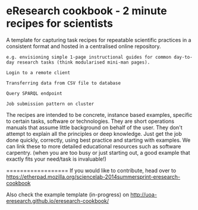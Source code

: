 eResearch cookbook - 2 minute recipes for scientists
==================

A template for capturing task recipes for repeatable scientific practices in a consistent format and hosted in a centralised online repository.

    e.g. envisioning simple 1-page instructional guides for common day-to-day research tasks (think modularised mini-man pages). 

    Login to a remote client

    Transferring data from CSV file to database

    Query SPARQL endpoint

    Job submission pattern on cluster

 The recipes are intended to be concrete, instance based examples, specific to certain tasks, software or technologies. They are short operations manuals that assume little background on behalf of the user. They don't attempt to explain all the principles or deep knowledge. Just get the job done quickly, correctly, using best practice and starting with examples.  We can link these to more detailed educational resources such as software carpentry. (when you are too busy or just starting out, a good example that exactly fits your need/task is invaluable!)

==================
If you would like to contribute, head over to https://etherpad.mozilla.org/sciencelab-2014summersprint-eresearch-cookbook

Also check the example template (in-progress) on http://uoa-eresearch.github.io/eresearch-cookbook/
